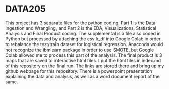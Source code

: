 # DATA205
This project has 3 separate files for the python coding. Part 1 is the Data Ingestion and Wrangling, and Part 2 is the EDA, Visualizations, Statistical Analysis
and Final Product coding. The supplemental is a file also coded in Python but processed by attaching the csv lr_df into Google Colab in order to rebalance the
test/train dataset for logistical regression. Anaconda would not recognize the ibmlearn package in order to use SMOTE, but Google Colab allowed me to process this
part of the analysis. The final product is 3 maps that are saved to interactive html files.
I put the html files in index.md of this repository on the final run. The links are stored there and bring up my github webpage for this repository.
There is a powerpoint presentation explaining the data and analysis, as well as a word document report of the same.
